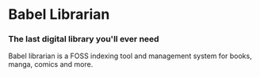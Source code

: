 # Babel Librarian
### The last digital library you'll ever need

Babel librarian is a FOSS indexing tool and management system for books, manga, comics and more.

